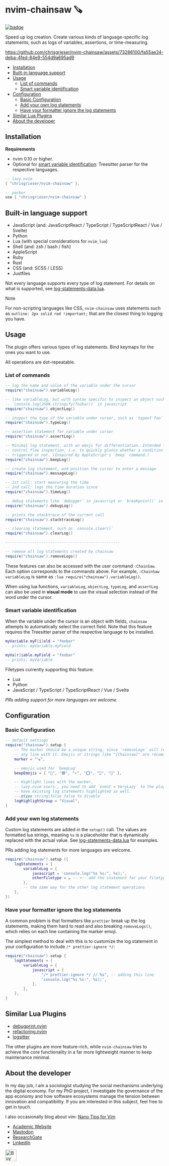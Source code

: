 <!-- LTeX: enabled=false -->
# nvim-chainsaw 🪚
<!-- LTeX: enabled=true -->
<a href="https://dotfyle.com/plugins/chrisgrieser/nvim-chainsaw">
<img alt="badge" src="https://dotfyle.com/plugins/chrisgrieser/nvim-chainsaw/shield"/></a>

Speed up log creation. Create various kinds of language-specific log statements,
such as logs of variables, assertions, or time-measuring.

<https://github.com/chrisgrieser/nvim-chainsaw/assets/73286100/fa55ae24-deba-4fed-84e9-554d9a695ad9>

<!-- toc -->

- [Installation](#installation)
- [Built-in language support](#built-in-language-support)
- [Usage](#usage)
	* [List of commands](#list-of-commands)
	* [Smart variable identification](#smart-variable-identification)
- [Configuration](#configuration)
	* [Basic Configuration](#basic-configuration)
	* [Add your own log statements](#add-your-own-log-statements)
	* [Have your formatter ignore the log statements](#have-your-formatter-ignore-the-log-statements)
- [Similar Lua Plugins](#similar-lua-plugins)
- [About the developer](#about-the-developer)

<!-- tocstop -->

## Installation
**Requirements**
- nvim 0.10 or higher.
- Optional for [smart variable identification](#smart-variable-identification):
  Treesitter parser for the respective languages.

```lua
-- lazy.nvim
{ "chrisgrieser/nvim-chainsaw" },

-- packer
use { "chrisgrieser/nvim-chainsaw" }
```

## Built-in language support
- JavaScript (and: JavaScriptReact / TypeScript / TypeScriptReact / Vue / Svelte)
- Python
- Lua (with special considerations for `nvim_lua`)
- Shell (and: zsh / bash / fish)
- AppleScript
- Ruby
- Rust
- CSS (and: SCSS / LESS)
- Justfiles

Not every language supports every type of log statement. For details on what is
supported, see [log-statements-data.lua](./lua/chainsaw/log-statements-data.lua).

> [!NOTE]
> For non-scripting languages like CSS, `nvim-chainsaw` uses statements such as
> `outline: 2px solid red !important;` that are the closest thing to logging
> you have.

## Usage
The plugin offers various types of log statements. Bind keymaps for the ones you
want to use.

All operations are dot-repeatable.

### List of commands

```lua
-- log the name and value of the variable under the cursor
require("chainsaw").variableLog()

-- like variableLog, but with syntax specific to inspect an object such as
-- `console.log(JSON.stringify(foobar))` in javascript
require("chainsaw").objectLog()

-- inspect the type of the variable under cursor, such as `typeof foo` in js
require("chainsaw").typeLog()

-- assertion statement for variable under cursor
require("chainsaw").assertLog()

-- Minimal log statement, with an emoji for differentiation. Intended for
-- control flow inspection, i.e. to quickly glance whether a condition was
-- triggered or not. (Inspired by AppleScript's `beep` command.)
require("chainsaw").beepLog()

-- create log statement, and position the cursor to enter a message
require("chainsaw").messageLog()

-- 1st call: start measuring the time
-- 2nd call: logs the time duration since
require("chainsaw").timeLog()

-- debug statements like `debugger` in javascript or `breakpoint()` in python
require("chainsaw").debugLog()

-- prints the stacktrace of the current call
require("chainsaw").stacktraceLog()

-- clearing statement, such as `console.clear()`
require("chainsaw").clearLog()

---------------------------------------------------

-- remove all log statements created by chainsaw
require("chainsaw").removeLogs()
```

These features can also be accessed with the user command `:ChainSaw`. Each
option corresponds to the commands above. For example, `:ChainSaw
variableLog` is same as `:lua require("chainsaw").variableLog()`.

When using lua functions, `variableLog`, `objectLog`, `typeLog`, and `assertLog`
can also be used in **visual mode** to use the visual selection instead of the
word under the cursor.

### Smart variable identification
When the variable under the cursor is an object with fields, `chainsaw` attempts
to automatically select the correct field. Note that this feature requires the
Treesitter parser of the respective language to be installed.

```lua
myVariable.myF[i]eld = "foobar"
-- prints: myVariable.myField

myVa[r]iable.myField = "foobar"
-- prints: myVariable
```

Filetypes currently supporting this feature:
- Lua
- Python
- JavaScript / TypeScript / TypeScriptReact / Vue / Svelte

*PRs adding support for more languages are welcome.*

## Configuration

### Basic Configuration

```lua
-- default settings
require("chainsaw").setup {
	-- The marker should be a unique string, since `removeLogs` will remove
	-- any line with it. Emojis or strings like "[Chainsaw]" are recommended.
	marker = "🪚",

	-- emojis used for `beepLog`
	beepEmojis = { "🔵", "🟩", "⭐", "⭕", "💜", "🔲" },

	-- Highlight lines with the marker.
	-- lazy.nvim users:, you need to add `event = VeryLazy` to the plugin spec to
	-- have existing log statements highlighted as well.
	---@type string|false false to disable
	logHighlightGroup = "Visual",
}
```

### Add your own log statements
Custom log statements are added in the `setup()` call. The values are formatted
lua strings, meaning `%s` is a placeholder that is dynamically replaced
with the actual value. See
[log-statements-data.lua](./lua/chainsaw/log-statements-data.lua) for examples.

PRs adding log statements for more languages are welcome.

```lua
require("chainsaw").setup ({
	logStatements = {
		variableLog = {
			javascript = 'console.log("%s %s:", %s);',
			otherFiletype = … -- <-- add the statement for your filetype here
		},
		-- the same way for the other log statement operations
	},
})
```

### Have your formatter ignore the log statements
A common problem is that formatters like `prettier` break up the log
statements, making them hard to read and also breaking `removeLogs()`, which
relies on each line containing the marker emoji.

The simplest method to deal with this is to customize the log statement in
your configuration to include `/* prettier-ignore */`:

```lua
require("chainsaw").setup {
	logStatements = {
		variableLog = {
			javascript = {
				"/* prettier-ignore */ // %s", -- adding this line
				'console.log("%s %s:", %s);',
			},
		},
	},
}
```

## Similar Lua Plugins
- [debugprint.nvim](https://github.com/andrewferrier/debugprint.nvim)
- [refactoring.nvim](https://github.com/ThePrimeagen/refactoring.nvim?tab=readme-ov-file#debug-features)
- [logsitter](https://github.com/gaelph/logsitter.nvim)

The other plugins are more feature-rich, while `nvim-chainsaw` tries to
achieve the core functionality in a far more lightweight manner to keep
maintenance minimal.

<!-- vale Google.FirstPerson = NO -->
## About the developer
In my day job, I am a sociologist studying the social mechanisms underlying the
digital economy. For my PhD project, I investigate the governance of the app
economy and how software ecosystems manage the tension between innovation and
compatibility. If you are interested in this subject, feel free to get in touch.

I also occasionally blog about vim: [Nano Tips for Vim](https://nanotipsforvim.prose.sh)

- [Academic Website](https://chris-grieser.de/)
- [Mastodon](https://pkm.social/@pseudometa)
- [ResearchGate](https://www.researchgate.net/profile/Christopher-Grieser)
- [LinkedIn](https://www.linkedin.com/in/christopher-grieser-ba693b17a/)

<a href='https://ko-fi.com/Y8Y86SQ91' target='_blank'><img
	height='36'
	style='border:0px;height:36px;'
	src='https://cdn.ko-fi.com/cdn/kofi1.png?v=3'
	border='0'
	alt='Buy Me a Coffee at ko-fi.com'
/></a>
